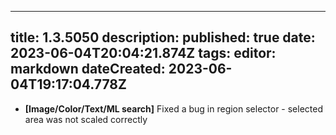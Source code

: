
---
title: 1.3.5050
description: 
published: true
date: 2023-06-04T20:04:21.874Z
tags: 
editor: markdown
dateCreated: 2023-06-04T19:17:04.778Z
---		
		
- **[Image/Color/Text/ML search]** Fixed a bug in region selector - selected area was not scaled correctly